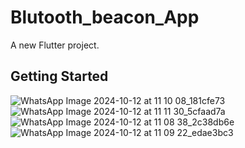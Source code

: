 # Blutooth_beacon_App

A new Flutter project.

## Getting Started
![WhatsApp Image 2024-10-12 at 11 10 08_181cfe73](https://github.com/user-attachments/assets/63b2db57-becb-430d-96aa-6c745464f3ab)
![WhatsApp Image 2024-10-12 at 11 11 30_5cfaad7a](https://github.com/user-attachments/assets/b600628a-b394-4161-9d39-95781b122296)
![WhatsApp Image 2024-10-12 at 11 08 38_2c38db6e](https://github.com/user-attachments/assets/8c8a87e6-215b-433d-b97b-9685c79ce3c3)
![WhatsApp Image 2024-10-12 at 11 09 22_edae3bc3](https://github.com/user-attachments/assets/086bd8ec-e556-4393-9d3c-c9bb3f61f816)
